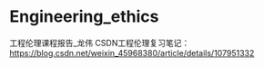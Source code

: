 # Engineering_ethics
工程伦理课程报告_龙伟
CSDN工程伦理复习笔记：https://blog.csdn.net/weixin_45968380/article/details/107951332
